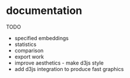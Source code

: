 # documentation

TODO
* specified embeddings
* statistics
* comparison
* export work
* improve aesthetics - make d3js style
* add d3js integration to produce fast graphics